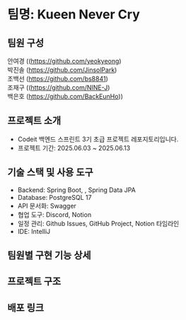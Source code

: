 # 팀명: **Kueen Never Cry**

## **팀원 구성**

안여경 ((https://github.com/yeokyeong) <br>
박진솔 (https://github.com/JinsolPark) <br>
조백선 (https://github.com/bs8841) <br>
조재구 ((https://github.com/NINE-J) <br>
백은호 (https://github.com/BackEunHo)) <br>

## **프로젝트 소개**

- Codeit 백엔드 스프린트 3기 초급 프로젝트 레포지토리입니다.
- 프로젝트 기간: 2025.06.03 ~ 2025.06.13

## **기술 스택 및 사용 도구**

- Backend: Spring Boot,  , Spring Data JPA
- Database: PostgreSQL 17
- API 문서화: Swagger
- 협업 도구: Discord, Notion
- 일정 관리: Github Issues, GitHub Project, Notion 타임라인
- IDE: IntelliJ


## **팀원별 구현 기능 상세**


## **프로젝트 구조**

## **배포 링크**

